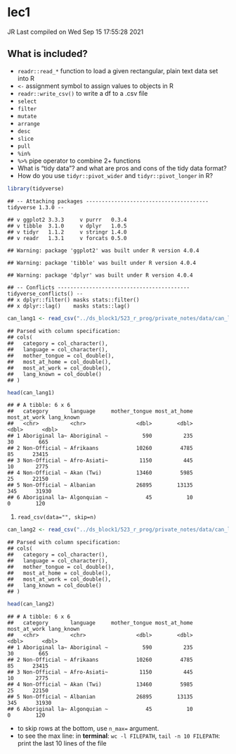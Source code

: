 lec1
================
JR
Last compiled on Wed Sep 15 17:55:28 2021

## What is included?

  - `readr::read_*` function to load a given rectangular, plain text
    data set into R
  - `<-` assignment symbol to assign values to objects in R
  - `readr::write_csv()` to write a df to a .csv file
  - `select`
  - `filter`
  - `mutate`
  - `arrange`
  - `desc`
  - `slice`
  - `pull`
  - `%in%`
  - `%>%` pipe operator to combine 2+ functions
  - What is “tidy data”? and what are pros and cons of the tidy data
    format?
  - How do you use `tidyr::pivot_wider` and `tidyr::pivot_longer` in R?

<!-- end list -->

``` r
library(tidyverse)
```

    ## -- Attaching packages --------------------------------------- tidyverse 1.3.0 --

    ## v ggplot2 3.3.3     v purrr   0.3.4
    ## v tibble  3.1.0     v dplyr   1.0.5
    ## v tidyr   1.1.2     v stringr 1.4.0
    ## v readr   1.3.1     v forcats 0.5.0

    ## Warning: package 'ggplot2' was built under R version 4.0.4

    ## Warning: package 'tibble' was built under R version 4.0.4

    ## Warning: package 'dplyr' was built under R version 4.0.4

    ## -- Conflicts ------------------------------------------ tidyverse_conflicts() --
    ## x dplyr::filter() masks stats::filter()
    ## x dplyr::lag()    masks stats::lag()

``` r
can_lang1 <- read_csv("../ds_block1/523_r_prog/private_notes/data/can_lang.csv")
```

    ## Parsed with column specification:
    ## cols(
    ##   category = col_character(),
    ##   language = col_character(),
    ##   mother_tongue = col_double(),
    ##   most_at_home = col_double(),
    ##   most_at_work = col_double(),
    ##   lang_known = col_double()
    ## )

``` r
head(can_lang1)
```

    ## # A tibble: 6 x 6
    ##   category       language     mother_tongue most_at_home most_at_work lang_known
    ##   <chr>          <chr>                <dbl>        <dbl>        <dbl>      <dbl>
    ## 1 Aboriginal la~ Aboriginal ~           590          235           30        665
    ## 2 Non-Official ~ Afrikaans            10260         4785           85      23415
    ## 3 Non-Official ~ Afro-Asiati~          1150          445           10       2775
    ## 4 Non-Official ~ Akan (Twi)           13460         5985           25      22150
    ## 5 Non-Official ~ Albanian             26895        13135          345      31930
    ## 6 Aboriginal la~ Algonquian ~            45           10            0        120

1.  `read_csv(data="", skip=n)`

<!-- end list -->

``` r
can_lang2 <- read_csv("../ds_block1/523_r_prog/private_notes/data/can_lang-meta-data.csv", skip = 2, )
```

    ## Parsed with column specification:
    ## cols(
    ##   category = col_character(),
    ##   language = col_character(),
    ##   mother_tongue = col_double(),
    ##   most_at_home = col_double(),
    ##   most_at_work = col_double(),
    ##   lang_known = col_double()
    ## )

``` r
head(can_lang2)
```

    ## # A tibble: 6 x 6
    ##   category       language     mother_tongue most_at_home most_at_work lang_known
    ##   <chr>          <chr>                <dbl>        <dbl>        <dbl>      <dbl>
    ## 1 Aboriginal la~ Aboriginal ~           590          235           30        665
    ## 2 Non-Official ~ Afrikaans            10260         4785           85      23415
    ## 3 Non-Official ~ Afro-Asiati~          1150          445           10       2775
    ## 4 Non-Official ~ Akan (Twi)           13460         5985           25      22150
    ## 5 Non-Official ~ Albanian             26895        13135          345      31930
    ## 6 Aboriginal la~ Algonquian ~            45           10            0        120

  - to skip rows at the bottom, use `n_max=` argument.
  - to see the max line: in **terminal**: `wc -l FILEPATH`, `tail -n 10
    FILEPATH`: print the last 10 lines of the file
